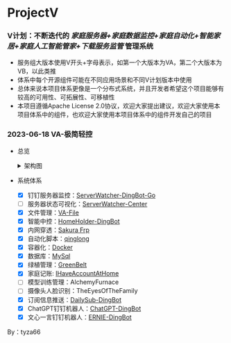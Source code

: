 # ProjectV
### V计划：不断迭代的 *家庭服务器+家庭数据监控+家庭自动化+智能家居+家庭人工智能管家+下载服务监管* 管理系统

- 服务组大版本使用V开头+字母表示，如第一个大版本为VA，第二个大版本为VB，以此类推
- 体系中每个开源组件可能在不同应用场景和不同V计划版本中使用
- 总体来说本项目体系更像是一个分布式系统，并且开发者希望这个项目能够有较高的可用性、可拓展性、可移植性
- 本项目遵循Apache License 2.0协议，欢迎大家提出建议，欢迎大家使用本项目体系中的组件，也欢迎大家使用本项目体系中的组件开发自己的项目

### 2023-06-18 VA-极简轻控
- 总览
    <details><summary>架构图</summary></details>

- 系统体系 
  - [x] 钉钉服务器监控：[ServerWatcher-DingBot-Go](https://github.com/tyza66/ServerWatcher-DingBot-Go)
  - [ ] 服务器状态可视化：[ServerWatcher-Center](https://github.com/tyza66/ServerWatcher-Center)
  - [x] 文件管理：[VA-File](https://github.com/tyza66/VA-File)
  - [x] 智能中控：[HomeHolder-DingBot](https://github.com/tyza66/HomeHolder-DingBot)
  - [x] 内网穿透：[Sakura Frp](https://www.natfrp.com/)
  - [x] 自动化脚本：[qinglong](https://github.com/whyour/qinglong)
  - [x] 容器化：[Docker](https://www.docker.com/)
  - [x] 数据库：[MySql](https://www.mysql.com/)  
  - [x] 绿植管理：[GreenBelt](https://github.com/tyza66/GreenBelt)
  - [x] 家庭记账: [IHaveAccountAtHome](https://github.com/tyza66/IHaveAccountAtHome)
  - [ ] 模型训练管理：AlchemyFurnace 
  - [ ] 摄像头人脸识别：TheEyesOfTheFamily 
  - [x] 订阅信息推送：[DailySub-DingBot](https://github.com/tyza66/DailySub-DingBot)  
  - [x] ChatGPT钉钉机器人：[ChatGPT-DingBot](https://github.com/tyza66/ChatGPT-DingBot)  
  - [x] 文心一言钉钉机器人：[ERNIE-DingBot](https://github.com/tyza66/ERNIE-DingBot)  

By：tyza66